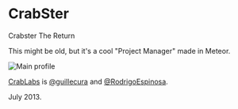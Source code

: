CrabSter
========

Crabster The Return


This might be old, but it's a cool "Project Manager" made in Meteor.

![Main profile](https://s3.amazonaws.com/uploads.hipchat.com/32900/647166/DAtGXxHL9XAYheP/Screen%20Shot%202014-10-20%20at%206.35.35%20PM.png)


[CrabLabs](http://crab.uy) is [@guillecura](http://github.com/guillecura)
and [@RodrigoEspinosa](http://github.com/RodrigoEspinosa).

July 2013.
